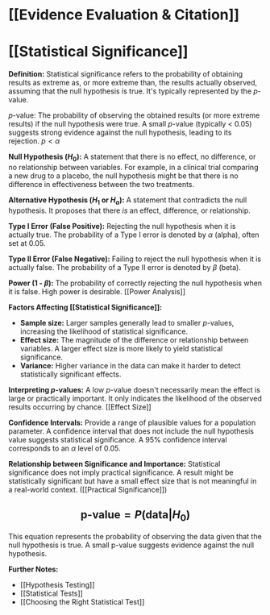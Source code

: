 # [[Evidence Evaluation & Citation]]
# [[Statistical Significance]]

**Definition:** Statistical significance refers to the probability of obtaining results as extreme as, or more extreme than, the results actually observed, assuming that the null hypothesis is true.  It's typically represented by the *p*-value.

*p*-value: The probability of observing the obtained results (or more extreme results) if the null hypothesis were true.  A small *p*-value (typically < 0.05) suggests strong evidence against the null hypothesis, leading to its rejection.  $p < \alpha$

**Null Hypothesis ($H_0$):**  A statement that there is no effect, no difference, or no relationship between variables.  For example, in a clinical trial comparing a new drug to a placebo, the null hypothesis might be that there is no difference in effectiveness between the two treatments.

**Alternative Hypothesis ($H_1$ or $H_a$):**  A statement that contradicts the null hypothesis. It proposes that there *is* an effect, difference, or relationship.

**Type I Error (False Positive):** Rejecting the null hypothesis when it is actually true.  The probability of a Type I error is denoted by $\alpha$ (alpha), often set at 0.05.

**Type II Error (False Negative):** Failing to reject the null hypothesis when it is actually false. The probability of a Type II error is denoted by $\beta$ (beta).

**Power (1 - $\beta$):** The probability of correctly rejecting the null hypothesis when it is false.  High power is desirable. [[Power Analysis]]

**Factors Affecting [[Statistical Significance]]:**

* **Sample size:** Larger samples generally lead to smaller *p*-values, increasing the likelihood of statistical significance.
* **Effect size:** The magnitude of the difference or relationship between variables. A larger effect size is more likely to yield statistical significance.
* **Variance:**  Higher variance in the data can make it harder to detect statistically significant effects.

**Interpreting *p*-values:**  A low *p*-value doesn't necessarily mean the effect is large or practically important.  It only indicates the likelihood of the observed results occurring by chance. [[Effect Size]]

**Confidence Intervals:** Provide a range of plausible values for a population parameter. A confidence interval that does not include the null hypothesis value suggests statistical significance.  A 95% confidence interval corresponds to an $\alpha$ level of 0.05.

**Relationship between Significance and Importance:** Statistical significance does not imply practical significance. A result might be statistically significant but have a small effect size that is not meaningful in a real-world context.  ([[Practical Significance]])


## $$ \text{p-value} = P(\text{data} | H_0) $$


This equation represents the probability of observing the data given that the null hypothesis is true.  A small p-value suggests evidence against the null hypothesis.

**Further Notes:**

* [[Hypothesis Testing]]
* [[Statistical Tests]]
* [[Choosing the Right Statistical Test]]


